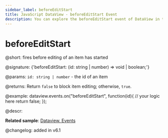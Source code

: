 ```yaml
---
sidebar_label: beforeEditStart
title: JavaScript DataView - beforeEditStart Event 
description: You can explore the beforeEditStart event of DataView in the documentation of the DHTMLX JavaScript UI library. Browse developer guides and API reference, try out code examples and live demos, and download a free 30-day evaluation version of DHTMLX Suite 7.
---
```


# beforeEditStart

@short: fires before editing of an item has started

@signature: {'beforeEditStart: (id: string | number) => void | boolean;'}

@params:
`id: string | number` - the id of an item

@returns:
Return `false` to block item editing; otherwise, `true`.

@example:
dataview.events.on("beforeEditStart", function(id){
	// your logic here
    return false;
});

@descr:

**Related sample**: [Dataview. Events](https://snippet.dhtmlx.com/2d74uyoh)

@changelog: added in v6.1
